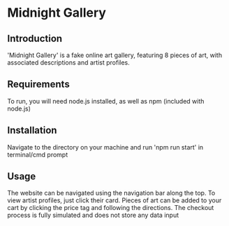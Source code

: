 # Midnight Gallery

## Introduction

'Midnight Gallery' is a fake online art gallery, featuring 8 pieces of art, with associated descriptions and artist profiles.

## Requirements

To run, you will need node.js installed, as well as npm (included with node.js)

## Installation

Navigate to the directory on your machine and run 'npm run start' in terminal/cmd prompt

## Usage

The website can be navigated using the navigation bar along the top. To view artist profiles, just click their card. Pieces of art can be added to your cart by clicking the price tag and following the directions. The checkout process is fully simulated and does not store any data input
